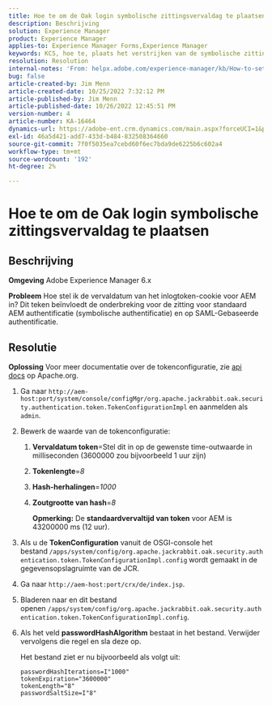 ```yaml
---
title: Hoe te om de Oak login symbolische zittingsvervaldag te plaatsen
description: Beschrijving
solution: Experience Manager
product: Experience Manager
applies-to: Experience Manager Forms,Experience Manager
keywords: KCS, hoe te, plaats het verstrijken van de symbolische zitting van het Logboek van het Eak, AEM, Adobe Experience Manager, Adobe Experience Manager Forms
resolution: Resolution
internal-notes: 'From: helpx.adobe.com/experience-manager/kb/How-to-set-token-session-expiration-AEM.html'
bug: false
article-created-by: Jim Menn
article-created-date: 10/25/2022 7:32:12 PM
article-published-by: Jim Menn
article-published-date: 10/26/2022 12:45:51 PM
version-number: 4
article-number: KA-16464
dynamics-url: https://adobe-ent.crm.dynamics.com/main.aspx?forceUCI=1&pagetype=entityrecord&etn=knowledgearticle&id=a555c5b5-9b54-ed11-bba2-6045bd006b4b
exl-id: 46a5d421-add7-433d-b484-832508364660
source-git-commit: 7f0f5035ea7cebd60f6ec7bda9de6225b6c602a4
workflow-type: tm+mt
source-wordcount: '192'
ht-degree: 2%

---
```


# Hoe te om de Oak login symbolische zittingsvervaldag te plaatsen

## Beschrijving


<b>Omgeving</b>
Adobe Experience Manager 6.x

<b>Probleem</b>
Hoe stel ik de vervaldatum van het inlogtoken-cookie voor AEM in?
Dit teken beïnvloedt de onderbreking voor de zitting voor standaard AEM authentificatie (symbolische authentificatie) en op SAML-Gebaseerde authentificatie.






## Resolutie


<b>Oplossing</b>
Voor meer documentatie over de tokenconfiguratie, zie [api docs](https://jackrabbit.apache.org/oak/docs/apidocs/org/apache/jackrabbit/oak/security/authentication/token/TokenConfigurationImpl.html) op Apache.org.

1. Ga naar `http://aem-host:port/system/console/configMgr/org.apache.jackrabbit.oak.security.authentication.token.TokenConfigurationImpl` en aanmelden als `admin`.
2. Bewerk de waarde van de tokenconfiguratie:

   1. <b>Vervaldatum token</b>=Stel dit in op de gewenste time-outwaarde in milliseconden (3600000 zou bijvoorbeeld 1 uur zijn)
   2. <b>Tokenlengte</b>=*8*
   3. <b>Hash-herhalingen</b>=*1000*
   4. <b>Zoutgrootte van hash</b>=*8*

      <b>Opmerking:</b> De <b>standaardvervaltijd van token</b> voor AEM is 43200000 ms (12 uur).
3. Als u de <b>TokenConfiguration</b> vanuit de OSGI-console het bestand<b> </b>`/apps/system/config/org.apache.jackrabbit.oak.security.authentication.token.TokenConfigurationImpl.config`<b> </b>wordt gemaakt in de gegevensopslagruimte van de JCR.
4. Ga naar `http://aem-host:port/crx/de/index.jsp`.
5. Bladeren naar en dit bestand openen `/apps/system/config/org.apache.jackrabbit.oak.security.authentication.token.TokenConfigurationImpl.config`.
6. Als het veld <b>passwordHashAlgorithm</b> bestaat in het bestand. Verwijder vervolgens die regel en sla deze op.

   Het bestand ziet er nu bijvoorbeeld als volgt uit:


   ```
   passwordHashIterations=I"1000"
   tokenExpiration="3600000"
   tokenLength="8"
   passwordSaltSize=I"8"
   ```

